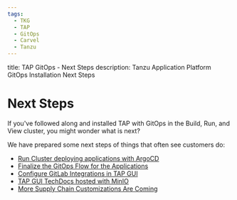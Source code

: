 ```yaml
---
tags:
  - TKG
  - TAP
  - GitOps
  - Carvel
  - Tanzu
---
```


title: TAP GitOps - Next Steps
description: Tanzu Application Platform GitOps Installation Next Steps

# Next Steps

If you've followed along and installed TAP with GitOps in the Build, Run, and View cluster, you might wonder what is next?

We have prepared some next steps of things that often see customers do:

* [Run Cluster deploying applications with ArgoCD](/tanzu/tap-gitops/run-with-argocd/)
* [Finalize the GitOps Flow for the Applications](/tanzu/supplychain/gitops-flow/)
* [Configure GitLab Integrations in TAP GUI](/tanzu/tap-gui/gitlab-integration/)
* [TAP GUI TechDocs hosted with MinIO](/tanzu/tap-gui/techdocs-minio/)
* [More Supply Chain Customizations Are Coming](/tanzu/supplychain/overview/)
